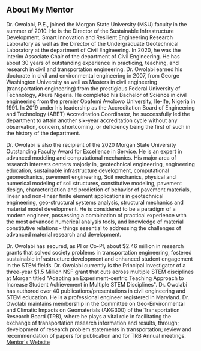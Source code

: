 ## About My Mentor

Dr. Owolabi, P.E., joined the Morgan State University (MSU) faculty in the summer of 2010. He is the Director of the Sustainable Infrastructure Development, Smart Innovation and Resilient Engineering Research Laboratory as well as the Director of the Undergraduate Geotechnical Laboratory at the department of Civil Engineering. In 2020, he was the interim Associate Chair of the department of Civil Engineering. He has about 30 years of outstanding experience in practicing, teaching, and research in civil and transportation engineering. Dr. Owolabi earned his doctorate in civil and environmental engineering in 2007, from George Washington University as well as Masters in civil engineering (transportation engineering) from the prestigious Federal University of Technology, Akure Nigeria. He completed his Bachelor of Science in civil engineering from the premier Obafemi Awolowo University, Ile-Ife, Nigeria in 1991. In 2019 under his leadership as the Accreditation Board of Engineering and Technology (ABET) Accreditation Coordinator, he successfully led the department to attain another six-year accreditation cycle without any observation, concern, shortcoming, or deficiency being the first of such in the history of the department.

Dr. Owolabi is also the recipient of the 2020 Morgan State University Outstanding Faculty Award for Excellence in Service. He is an expert in advanced modeling and computational mechanics. His major area of research interests centers majorly in, geotechnical engineering, engineering education, sustainable infrastructure development, computational geomechanics, pavement engineering, Soil mechanics, physical and numerical modeling of soil structures, constitutive modeling, pavement design, characterization and prediction of behavior of pavement materials, linear and non-linear finite element applications in geotechnical engineering, geo-structural systems analysis, structural mechanics and material model development. He is considered to be a paradigm of a modern engineer, possessing a combination of practical experience with the most advanced numerical analysis tools, and knowledge of material constitutive relations - things essential to addressing the challenges of advanced material research and development.

Dr. Owolabi has secured, as PI or Co-PI, about $2.46 million in research grants that solved society problems in transportation engineering, fostered sustainable infrastructure development and enhanced student engagement in the STEM fields. Dr. Owolabi currently is the Principal Investigator of a three-year $1.5 Million NSF grant that cuts across multiple STEM disciplines at Morgan titled "Adapting an Experiment-centric Teaching Approach to Increase Student Achievement in Multiple STEM Disciplines". Dr. Owolabi has authored over 40 publications/presentations in civil engineering and STEM education. He is a professional engineer registered in Maryland. Dr. Owolabi maintains membership in the Committee on Geo-Environmental and Climatic Impacts on Geomaterials (AKG300) of the Transportation Research Board (TRB), where he plays a vital role in facilitating the exchange of transportation research information and results, through; development of research problem statements in transportation; review and recommendation of papers for publication and for TRB Annual meetings.
[Mentor's Website](https://htilua.org/about-the-pi)


